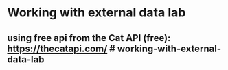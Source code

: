 # Working with external data lab

## using free api from the Cat API (free): https://thecatapi.com/ # working-with-external-data-lab
